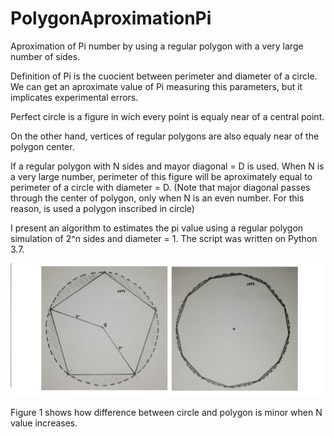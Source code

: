 # PolygonAproximationPi

Aproximation of Pi number by using a regular polygon with a very large number of sides.

Definition of Pi is the cuocient between perimeter and diameter of a circle. We can get an aproximate value of Pi measuring this parameters, but it implicates experimental errors.

Perfect circle is a figure in wich every point is equaly near of a central point.

On the other hand, vertices of regular polygons are also equaly near of the polygon center.

If a regular polygon with N sides and mayor diagonal = D is used. When N is a very large number, perimeter of this figure will be aproximately equal to perimeter of a circle with diameter = D.
(Note that major diagonal passes through the center of polygon, only when N is an even number. For this reason, is used a polygon inscribed in circle)

I present an algorithm to estimates the pi value using a regular polygon simulation of 2^n sides and diameter = 1. The script was written on Python 3.7.

![Figure 1](./Images/Fig1.jpg)

Figure 1 shows how difference between circle and polygon is minor when N value increases.
